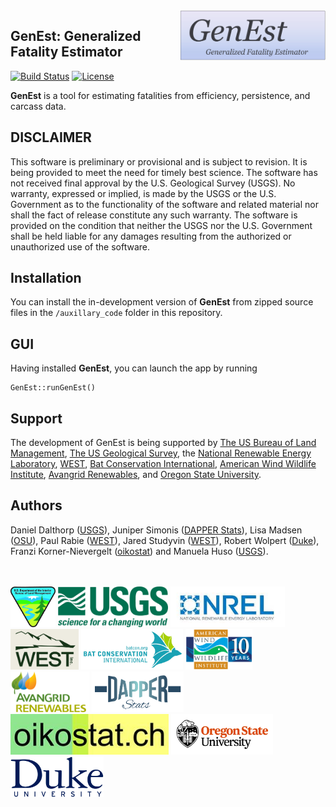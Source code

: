 <img src = 'inst/app/www/GenEst.png' height = '80' align="right" />

## GenEst: Generalized Fatality Estimator    

[![Build Status](https://api.travis-ci.org/ddalthorp/GenEst.svg?branch=master)](https://travis-ci.org/ddalthorp/GenEst)
[![License](https://img.shields.io/badge/license-GPL%20(%3E=%203)-blue.svg)](https://raw.githubusercontent.com/ddalthorp/GenEst/master/LICENSE)

**GenEst** is a tool for estimating fatalities from efficiency, persistence,
and carcass data.

## DISCLAIMER

This software is preliminary or provisional and is subject to revision. It is
being provided to meet the need for timely best science. The software has not
received final approval by the U.S. Geological Survey (USGS). No warranty,
expressed or implied, is made by the USGS or the U.S. Government as to the
functionality of the software and related material nor shall the fact of release
constitute any such warranty. The software is provided on the condition that
neither the USGS nor the U.S. Government shall be held liable for any damages
resulting from the authorized or unauthorized use of the software.

## Installation

You can install the in-development version of **GenEst** from zipped source
files in the `/auxillary_code` folder in this repository.

## GUI

Having installed **GenEst**, you can launch the app by running

```
GenEst::runGenEst()
```

## Support

The development of GenEst is being supported by [The US Bureau of Land
Management](https://www.blm.gov/), [The US Geological
Survey](https://www.usgs.gov/), the [National Renewable Energy 
Laboratory](https://www.nrel.gov/),
[WEST](http://www.westconsultants.com/), [Bat Conservation
International](http://www.batcon.org/), [American 
Wind Wildlife Institute](https://awwi.org/), [Avangrid 
Renewables](http://www.avangridrenewables.us/), and [Oregon State
University](https://oregonstate.edu/). 

## Authors

Daniel Dalthorp ([USGS](https://www.usgs.gov/)), Juniper Simonis ([DAPPER
Stats](https://www.dapperstats.com)), Lisa Madsen ([OSU](https://oregonstate.edu/)),
Paul Rabie ([WEST](http://www.westconsultants.com/)), Jared Studyvin
([WEST](http://www.westconsultants.com/)), Robert Wolpert 
([Duke](http://www2.stat.duke.edu/~rlw/)), Franzi Korner-Nievergelt 
([oikostat](http://www.oikostat.ch/)) and Manuela Huso 
([USGS](https://www.usgs.gov/)).

<br><br>
<img src = 'inst/app/www/blm.jpg' height = '65'> <img src = 'inst/app/www/usgs.png' height = '65'> <img src = 'inst/app/www/nrel.jpg' height = '65'> <img src = 'inst/app/www/west.png' height = '65'> <img src = 'inst/app/www/bci.jpg' height = '65'> <img src = 'inst/app/www/awwi.png' height = '65'> <img src = 'inst/app/www/avangrid.png' height = '65'> <img src = 'inst/app/www/dapper.png' height = '65'> <img src = 'inst/app/www/oikostat.jpg' height = '65'> <img src = 'inst/app/www/osu.jpg' height = '65'> <img src = 'inst/app/www/duke.png' height = '65'>
